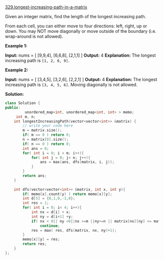 [329.longest-increasing-path-in-a-matrix](https://leetcode.com/problems/longest-increasing-path-in-a-matrix/)  

Given an integer matrix, find the length of the longest increasing path.

From each cell, you can either move to four directions: left, right, up or down. You may NOT move diagonally or move outside of the boundary (i.e. wrap-around is not allowed).

**Example 1:**

**Input:** nums = 
\[
  \[9,9,4\],
  \[6,6,8\],
  \[2,1,1\]
\] 
**Output:** 4 
**Explanation:** The longest increasing path is `[1, 2, 6, 9]`.

**Example 2:**

**Input:** nums = 
\[
  \[3,4,5\],
  \[3,2,6\],
  \[2,2,1\]
\] 
**Output:** 4 
**Explanation:** The longest increasing path is `[3, 4, 5, 6]`. Moving diagonally is not allowed.  



**Solution:**  

```cpp
class Solution {
public:
         unordered_map<int, unordered_map<int, int> > memo;
     int m, n;
    int longestIncreasingPath(vector<vector<int>> &matrix) {
        // write your code here
        m = matrix.size();
        if( m == 0 ) return 0;
        n = matrix[0].size();
        if( n == 0 ) return 0;
        int ans = 0;
        for( int i = 0; i < m; i++){
            for( int j = 0; j< n; j++){
                ans = max(ans, dfs(matrix, i, j));
            }
        }
        return ans;
    }
    
    int dfs(vector<vector<int>> &matrix, int x, int y){
        if( memo[x].count(y) ) return memo[x][y];
        int d[5] = {0,1,0,-1,0};
        int res = 1;
        for( int i = 0; i< 4; i++){
            int nx = d[i] + x;
            int ny = d[i+1] +y;
            if( nx < 0|| ny <0||nx >=m ||ny>=n || matrix[nx][ny] <= matrix[x][y])
                continue;
            res = max( res, dfs(matrix, nx, ny)+1);
        }
        memo[x][y] = res;
        return res;
    }
};
```
      